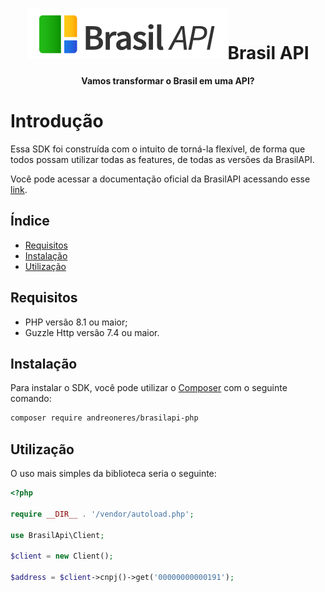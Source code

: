 <h1 align="center"><img src="https://raw.githubusercontent.com/BrasilAPI/BrasilAPI/master/public/brasilapi-logo-small.png">Brasil API</h1>

<div align="center">
  <p>
    <strong>Vamos transformar o Brasil em uma API?</strong>
  </p>
</div>

# Introdução

Essa SDK foi construída com o intuito de torná-la flexível, de forma que todos possam utilizar todas as features, de
todas as versões da BrasilAPI.

Você pode acessar a documentação oficial da BrasilAPI acessando esse [link](https://brasilapi.com.br/docs).

## Índice

- [Requisitos](#requisitos)
- [Instalação](#instalação)
- [Utilização](#utilização)

## Requisitos

* PHP versão 8.1 ou maior;
* Guzzle Http versão 7.4 ou maior.

## Instalação

Para instalar o SDK, você pode utilizar o [Composer](https://getcomposer.org/) com o
seguinte comando:

```bash
composer require andreoneres/brasilapi-php
```

## Utilização

O uso mais simples da biblioteca seria o seguinte:

```php
<?php

require __DIR__ . '/vendor/autoload.php';

use BrasilApi\Client;

$client = new Client();

$address = $client->cnpj()->get('00000000000191');
```

